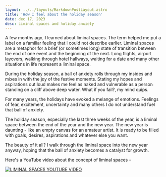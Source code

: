 ```yaml
---
layout: ../../layouts/MarkdownPostLayout.astro
title: 'How I feel about the holiday season'
date: dec 17, 2023
desc: Liminal spaces and holiday anxiety
---
```


A few months ago, I learned about liminal spaces. The term helped me put a label on a familiar feeling that I could not describe earlier. Liminal spaces are a metaphor for a brief (or sometimes long) state of transition between the end of one event and the beginning of the next. Long flights, airport layovers, walking through hotel hallways, waiting for a date and many other situations in life represent a liminal space. 

During the holiday season, a ball of anxiety rolls through my insides and mixes in with the joy of the festive moments. Stating my hopes and aspirations out loud makes me feel as naked and vulnerable as a person standing on a cliff above deep water. What if you fail?, my mind quips. 

For many years, the holidays have evoked a melange of emotions. Feelings of fear, excitement, uncertainty and many others I do not understand fuel that ball of anxiety. 

The holiday season, especially the last three weeks of the year, is a liminal space between the end of the year and the new year. The new year is daunting - like an empty canvas for an amateur artist. It is ready to be filled with goals, desires, aspirations and whatever else you want. 

The beauty of it all? I walk through the liminal space into the new year anyway, hoping that the ball of anxiety becomes a catalyst for growth. 

Here's a YouTube video about the concept of liminal spaces -

[![LIMINAL SPACES YOUTUBE VIDEO](https://img.youtube.com/vi/2T7wSwQtkts/0.jpg)](https://www.youtube.com/watch?v=2T7wSwQtkts)




